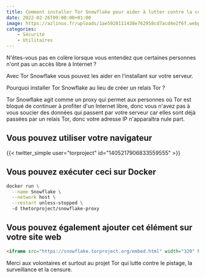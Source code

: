 ```yaml
---
title: Comment installer Tor Snowflake pour aider à lutter contre la censure d'Internet ?
date: 2022-02-26T09:00:00+01:00
image: https://azlinux.fr/uploads/1ae5920111438e762958cd7acd4e2f6f.webp
categories:
    - Sécurité
    - Utilitaires
--- 
```


N'êtes-vous pas en colère lorsque vous entendez que certaines personnes n'ont pas un accès libre à Internet ?

Avec Tor Snowflake vous pouvez les aider en l'installant sur votre serveur.

Pourquoi installer Tor Snowflake au lieu de créer un relais Tor ?

Tor Snowflake agit comme un proxy qui permet aux personnes où Tor est bloqué de continuer à profiter d'un Internet libre, donc vous n'avez pas à vous soucier des données qui passent par votre serveur car elles sont déjà passées par un relais Tor, donc votre adresse IP n'apparaîtra nule part.

## Vous pouvez utiliser votre navigateur

{{< twitter_simple user="torproject" id="1405217906833559555" >}}

## Vous pouvez exécuter ceci sur Docker

```bash
docker run \
  --name Snowflake \
  --network host \
  --restart unless-stopped \  
  -d thetorproject/snowflake-proxy
```

## Vous pouvez également ajouter cet élément sur votre site web

```html
<iframe src="https://snowflake.torproject.org/embed.html" width="320" height="240" frameborder="0" scrolling="no"></iframe>
```

Merci aux volontaires et surtout au projet Tor qui lutte contre le pistage, la surveillance et la censure.